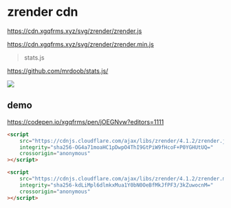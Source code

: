 # zrender cdn

https://cdn.xgqfrms.xyz/svg/zrender/zrender.js

https://cdn.xgqfrms.xyz/svg/zrender/zrender.min.js

> stats.js

https://github.com/mrdoob/stats.js/

![](https://raw.githubusercontent.com/mrdoob/stats.js/master/files/fps.png)

## demo

https://codepen.io/xgqfrms/pen/jOEGNvw?editors=1111

```html
<script
    src="https://cdnjs.cloudflare.com/ajax/libs/zrender/4.1.2/zrender.js"
    integrity="sha256-OG4a71moaHC1pDwpO4ThI9GtPiW9fHcoF+P0YGHUtUQ="
    crossorigin="anonymous"
></script>

<script
    src="https://cdnjs.cloudflare.com/ajax/libs/zrender/4.1.2/zrender.min.js"
    integrity="sha256-kdLiMpl6dlmkxMua1Y0bN0OeBfMkJfPF3/3kZuwocnM="
    crossorigin="anonymous"
></script>
```
